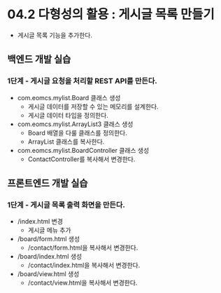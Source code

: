 # 04.2 다형성의 활용 : 게시글 목록 만들기

- 게시글 목록 기능을 추가한다.

## 백엔드 개발 실습

### 1단계 - 게시글 요청을 처리할 REST API를 만든다.

- com.eomcs.mylist.Board 클래스 생성
  - 게시글 데이터를 저장할 수 있는 메모리를 설계한다.
  - 게시글 데이터 타입을 정의한다.
- com.eomcs.mylist.ArrayList3 클래스 생성
  - Board 배열을 다룰 클래스를 정의한다.
  - ArrayList 클래스를 복사한다.
- com.eomcs.mylist.BoardController 클래스 생성
  - ContactController를 복사해서 변경한다.

## 프론트엔드 개발 실습

### 1단계 - 게시글 목록 출력 화면을 만든다.

- /index.html 변경
  - 게시글 메뉴 추가
- /board/form.html 생성
  - /contact/form.html을 복사해서 변경한다.
- /board/index.html 생성
  - /contact/index.html을 복사해서 변경한다.
- /board/view.html 생성
  - /contact/view.html을 복사해서 변경한다.
